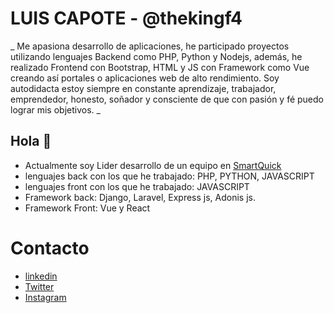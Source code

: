 # LUIS CAPOTE - @thekingf4

_ Me apasiona desarrollo de aplicaciones, he participado proyectos utilizando lenguajes Backend como PHP, Python y Nodejs, además, he realizado Frontend con Bootstrap, HTML y JS con Framework como Vue creando así portales o aplicaciones web de alto rendimiento. Soy autodidacta estoy siempre en constante aprendizaje, trabajador, emprendedor, honesto, soñador y consciente de que con pasión y fé puedo lograr mis objetivos. _

## Hola 🚀

 - Actualmente soy Lider desarrollo de un equipo en [SmartQuick](https://web.smartquick.com.co/) 
 - lenguajes back con los que he trabajado: PHP, PYTHON, JAVASCRIPT
 - lenguajes front con los que he trabajado: JAVASCRIPT
 - Framework back: Django, Laravel, Express js, Adonis js.
 - Framework Front: Vue y React

# Contacto
 - [linkedin](https://www.linkedin.com/in/inglcapote/)
 - [Twitter](https://twitter.com/LuisCapotea)
 - [Instagram](https://www.instagram.com/luiscapotea/)
